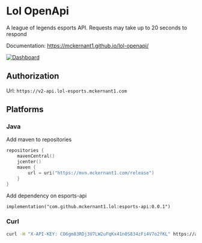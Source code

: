 # Lol OpenApi
A league of legends esports API.
Requests may take up to 20 seconds to respond

Documentation: https://mckernant1.github.io/lol-openapi/

[![Dashboard](https://img.shields.io/static/v1?label=AWS&message=Dashboard&color=green)](https://cloudwatch.amazonaws.com/dashboard.html?dashboard=Lol-Esports-Api-Operations&context=eyJSIjoidXMtZWFzdC0xIiwiRCI6ImN3LWRiLTY1MzUyODg3Mzk1MSIsIlUiOiJ1cy1lYXN0LTFfWWdlV3dsS0tGIiwiQyI6Ijc4OHJ1bGIzdDNvaTc3dTJjbGhoOTlzbGNpIiwiSSI6InVzLWVhc3QtMTphYThiMWIxZC05NGI4LTQ2MDktYTRlOS0xMzU4NDlmMmRmMmIiLCJNIjoiUHVibGljIn0%3D)


## Authorization

Url: `https://v2-api.lol-esports.mckernant1.com`

## Platforms

### Java
Add maven to repositories
```build.gradle.kts
repositories {
    mavenCentral()
    jcenter()
    maven {
        url = uri("https://mvn.mckernant1.com/release")
    }
}
```

Add dependency on esports-api
```
implementation("com.github.mckernant1.lol:esports-api:0.0.1")
```



### Curl

```bash
curl -H "X-API-KEY: CO6gm83RDj3U7LW2uFqKx41n0S834zFi4V7o2fKL" https://api.lol-esports.mckernant1.com/leagues
```
